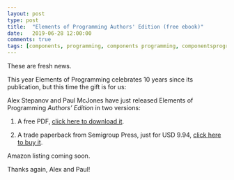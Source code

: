 ```yaml
---
layout: post
type: post
title:  "Elements of Programming Authors' Edition (free ebook)"
date:   2019-06-28 12:00:00
comments: true
tags: [components, programming, components programming, componentsprogramming, stepanov, knuth, stroustrup, generic, genericprogramming, generic programming, genericity, concepts, math, mathematics, elements, eop, contracts, performance, c++, cpp, c, java, dotnet, c#, csharp, python, ruby, javascript, haskell, dlang, rust, golang, eiffel, templates, metaprogramming, book, fmgp]
---
```


These are fresh news.

This year Elements of Programming celebrates 10 years since its publication, but this time the gift is for us:

Alex Stepanov and Paul McJones have just released Elements of Programming _Authors’ Edition_ in two versions:

1. A free PDF, [click here to download it](http://elementsofprogramming.com/).

2. A trade paperback from Semigroup Press, just for USD 9.94, [click here to buy it](http://www.lulu.com/shop/alexander-stepanov-and-paul-mcjones/elements-of-programming/paperback/product-24142479.html).

Amazon listing coming soon.

Thanks again, Alex and Paul!
